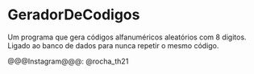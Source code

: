 # GeradorDeCodigos
Um programa que gera códigos alfanuméricos aleatórios com 8 digitos. Ligado ao banco de dados para nunca repetir o mesmo código.

@@@Instagram@@@:
@rocha_th21
